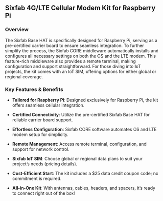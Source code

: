 ## Sixfab 4G/LTE Cellular Modem Kit for Raspberry Pi


### Overview

The Sixfab Base HAT is specifically designed for Raspberry Pi, serving as a pre-certified carrier board to ensure seamless integration. To further simplify the process, the Sixfab CORE middleware automatically installs and configures all necessary settings on both the OS and the LTE modem. This feature-rich middleware also provides a remote terminal, making configuration and support straightforward. For those diving into IoT projects, the kit comes with an IoT SIM, offering options for either global or regional coverage. 


### Key Features & Benefits

- **Tailored for Raspberry Pi**: Designed exclusively for Raspberry Pi, the kit offers seamless cellular integration.

- **Certified Connectivity**: Utilize the pre-certified Sixfab Base HAT for reliable carrier board support.

- **Effortless Configuration**: Sixfab CORE software automates OS and LTE modem setup for simplicity.

- **Remote Management**: Access remote terminal, configuration, and support for network control.

- **Sixfab IoT SIM**: Choose global or regional data plans to suit your project’s needs (pricing details).

- **Cost-Efficient Start**: The kit includes a $25 data credit coupon code; no commitment is required.

- **All-in-One Kit**: With antennas, cables, headers, and spacers, it’s ready to connect right out of the box!


